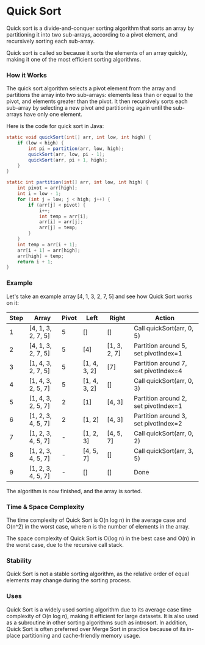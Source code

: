 Quick Sort
=======================================
Quick sort is a divide-and-conquer sorting algorithm that sorts an array by partitioning it into two sub-arrays, according to a pivot element, and recursively sorting each sub-array.

Quick sort is called so because it sorts the elements of an array quickly, making it one of the most efficient sorting algorithms.

### How it Works
The quick sort algorithm selects a pivot element from the array and partitions the array into two sub-arrays: elements less than or equal to the pivot, and elements greater than the pivot. It then recursively sorts each sub-array by selecting a new pivot and partitioning again until the sub-arrays have only one element.

Here is the code for quick sort in Java:

```java
static void quickSort(int[] arr, int low, int high) {
    if (low < high) {
        int pi = partition(arr, low, high);
        quickSort(arr, low, pi - 1);
        quickSort(arr, pi + 1, high);
    }
}

static int partition(int[] arr, int low, int high) {
    int pivot = arr[high];
    int i = low - 1;
    for (int j = low; j < high; j++) {
        if (arr[j] < pivot) {
            i++;
            int temp = arr[i];
            arr[i] = arr[j];
            arr[j] = temp;
        }
    }
    int temp = arr[i + 1];
    arr[i + 1] = arr[high];
    arr[high] = temp;
    return i + 1;
}
```
### Example
Let's take an example array [4, 1, 3, 2, 7, 5] and see how Quick Sort works on it:

| Step | Array              | Pivot | Left         | Right        | Action                               |
|------|--------------------|-------|--------------|--------------|--------------------------------------|
| 1    | [4, 1, 3, 2, 7, 5] | 5     | []           | []           | Call quickSort(arr, 0, 5)            |
| 2    | [4, 1, 3, 2, 7, 5] | 5     | [4]          | [1, 3, 2, 7] | Partition around 5, set pivotIndex=1 |
| 3    | [1, 4, 3, 2, 7, 5] | 5     | [1, 4, 3, 2] | [7]          | Partition around 7, set pivotIndex=4 |
| 4    | [1, 4, 3, 2, 5, 7] | 5     | [1, 4, 3, 2] | []           | Call quickSort(arr, 0, 3)            |
| 5    | [1, 4, 3, 2, 5, 7] | 2     | [1]          | [4, 3]       | Partition around 2, set pivotIndex=1 |
| 6    | [1, 2, 3, 4, 5, 7] | 2     | [1, 2]       | [4, 3]       | Partition around 3, set pivotIndex=2 |
| 7    | [1, 2, 3, 4, 5, 7] | -     | [1, 2, 3]    | [4, 5, 7]    | Call quickSort(arr, 0, 2)            |
| 8    | [1, 2, 3, 4, 5, 7] | -     | [4, 5, 7]    | []           | Call quickSort(arr, 3, 5)            |
| 9    | [1, 2, 3, 4, 5, 7] | -     | []           | []           | Done                                 |

The algorithm is now finished, and the array is sorted.

### Time & Space Complexity
The time complexity of Quick Sort is O(n log n) in the average case and O(n^2) in the worst case, where n is the number of elements in the array.

The space complexity of Quick Sort is O(log n) in the best case and O(n) in the worst case, due to the recursive call stack.

### Stability
Quick Sort is not a stable sorting algorithm, as the relative order of equal elements may change during the sorting process.

### Uses
Quick Sort is a widely used sorting algorithm due to its average case time complexity of O(n log n), making it efficient for large datasets. It is also used as a subroutine in other sorting algorithms such as introsort. In addition, Quick Sort is often preferred over Merge Sort in practice because of its in-place partitioning and cache-friendly memory usage.